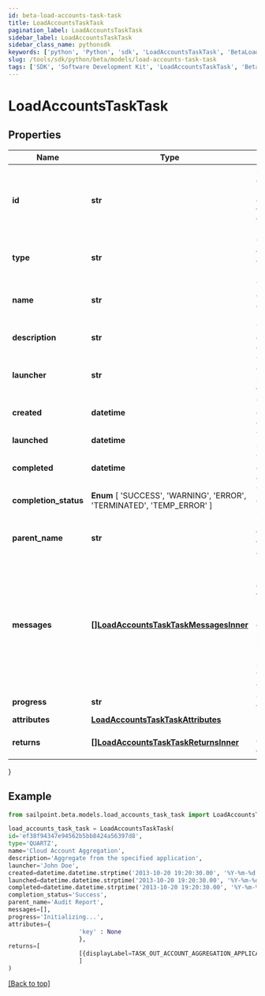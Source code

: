 ```yaml
---
id: beta-load-accounts-task-task
title: LoadAccountsTaskTask
pagination_label: LoadAccountsTaskTask
sidebar_label: LoadAccountsTaskTask
sidebar_class_name: pythonsdk
keywords: ['python', 'Python', 'sdk', 'LoadAccountsTaskTask', 'BetaLoadAccountsTaskTask'] 
slug: /tools/sdk/python/beta/models/load-accounts-task-task
tags: ['SDK', 'Software Development Kit', 'LoadAccountsTaskTask', 'BetaLoadAccountsTaskTask']
---
```


# LoadAccountsTaskTask


## Properties

Name | Type | Description | Notes
------------ | ------------- | ------------- | -------------
**id** | **str** | System-generated unique ID of the task this taskStatus represents | [optional] 
**type** | **str** | Type of task this task represents | [optional] 
**name** | **str** | The name of the aggregation process | [optional] 
**description** | **str** | The description of the task | [optional] 
**launcher** | **str** | The user who initiated the task | [optional] 
**created** | **datetime** | The Task creation date | [optional] 
**launched** | **datetime** | The task start date | [optional] 
**completed** | **datetime** | The task completion date | [optional] 
**completion_status** |  **Enum** [  'SUCCESS',    'WARNING',    'ERROR',    'TERMINATED',    'TEMP_ERROR' ] | Task completion status. | [optional] 
**parent_name** | **str** | Name of the parent task if exists. | [optional] 
**messages** | [**[]LoadAccountsTaskTaskMessagesInner**](load-accounts-task-task-messages-inner) | List of the messages dedicated to the report.  From task definition perspective here usually should be warnings or errors. | [optional] 
**progress** | **str** | Current task state. | [optional] 
**attributes** | [**LoadAccountsTaskTaskAttributes**](load-accounts-task-task-attributes) |  | [optional] 
**returns** | [**[]LoadAccountsTaskTaskReturnsInner**](load-accounts-task-task-returns-inner) | Return values from the task | [optional] 
}

## Example

```python
from sailpoint.beta.models.load_accounts_task_task import LoadAccountsTaskTask

load_accounts_task_task = LoadAccountsTaskTask(
id='ef38f94347e94562b5bb8424a56397d8',
type='QUARTZ',
name='Cloud Account Aggregation',
description='Aggregate from the specified application',
launcher='John Doe',
created=datetime.datetime.strptime('2013-10-20 19:20:30.00', '%Y-%m-%d %H:%M:%S.%f'),
launched=datetime.datetime.strptime('2013-10-20 19:20:30.00', '%Y-%m-%d %H:%M:%S.%f'),
completed=datetime.datetime.strptime('2013-10-20 19:20:30.00', '%Y-%m-%d %H:%M:%S.%f'),
completion_status='Success',
parent_name='Audit Report',
messages=[],
progress='Initializing...',
attributes={
                    'key' : None
                    },
returns=[
                    [{displayLabel=TASK_OUT_ACCOUNT_AGGREGATION_APPLICATIONS, attributeName=applications}, {displayLabel=TASK_OUT_ACCOUNT_AGGREGATION_TOTAL, attributeName=total}, {displayLabel=TASK_OUT_ACCOUNT_AGGREGATION_OPTIMIZED, attributeName=optimizedAggregation}, {displayLabel=TASK_OUT_ACCOUNT_AGGREGATION_IGNORED, attributeName=ignored}, {displayLabel=TASK_OUT_UNCHANGED_ACCOUNTS, attributeName=optimized}, {displayLabel=TASK_OUT_ACCOUNT_AGGREGATION_CREATED, attributeName=created}, {displayLabel=TASK_OUT_ACCOUNT_AGGREGATION_UPDATED, attributeName=updated}, {displayLabel=TASK_OUT_ACCOUNT_AGGREGATION_DELETED, attributeName=deleted}, {displayLabel=TASK_OUT_ACCOUNT_AGGREGATION_MANAGER_CHANGES, attributeName=managerChanges}, {displayLabel=TASK_OUT_ACCOUNT_AGGREGATION_BUSINESS_ROLE_CHANGES, attributeName=detectedRoleChanges}, {displayLabel=TASK_OUT_ACCOUNT_AGGREGATION_EXCEPTION_CHANGES, attributeName=exceptionChanges}, {displayLabel=TASK_OUT_ACCOUNT_AGGREGATION_POLICIES, attributeName=policies}, {displayLabel=TASK_OUT_ACCOUNT_AGGREGATION_POLICY_VIOLATIONS, attributeName=policyViolations}, {displayLabel=TASK_OUT_ACCOUNT_AGGREGATION_POLICY_NOTIFICATIONS, attributeName=policyNotifications}, {displayLabel=TASK_OUT_ACCOUNT_AGGREGATION_SCORES_CHANGED, attributeName=scoresChanged}, {displayLabel=TASK_OUT_ACCOUNT_AGGREGATION_SNAPSHOTS_CREATED, attributeName=snapshotsCreated}, {displayLabel=TASK_OUT_ACCOUNT_AGGREGATION_SCOPES_CREATED, attributeName=scopesCreated}, {displayLabel=TASK_OUT_ACCOUNT_AGGREGATION_SCOPES_CORRELATED, attributeName=scopesCorrelated}, {displayLabel=TASK_OUT_ACCOUNT_AGGREGATION_SCOPES_SELECTED, attributeName=scopesSelected}, {displayLabel=TASK_OUT_ACCOUNT_AGGREGATION_SCOPES_DORMANT, attributeName=scopesDormant}, {displayLabel=TASK_OUT_ACCOUNT_AGGREGATION_UNSCOPED_IDENTITIES, attributeName=unscopedIdentities}, {displayLabel=TASK_OUT_ACCOUNT_AGGREGATION_CERTIFICATIONS_CREATED, attributeName=certificationsCreated}, {displayLabel=TASK_OUT_ACCOUNT_AGGREGATION_CERTIFICATIONS_DELETED, attributeName=certificationsDeleted}, {displayLabel=TASK_OUT_ACCOUNT_AGGREGATION_APPLICATIONS_GENERATED, attributeName=applicationsGenerated}, {displayLabel=TASK_OUT_ACCOUNT_AGGREGATION_MANAGED_ATTRIBUTES_PROMOTED, attributeName=managedAttributesCreated}, {displayLabel=TASK_OUT_ACCOUNT_AGGREGATION_MANAGED_ATTRIBUTES_PROMOTED_BY_APP, attributeName=managedAttributesCreatedByApplication}, {displayLabel=TASK_OUT_ACCOUNT_AGGREGATION_IDENTITYENTITLEMENTS_CREATED, attributeName=identityEntitlementsCreated}, {displayLabel=TASK_OUT_ACCOUNT_AGGREGATION_GROUPS_CREATED, attributeName=groupsCreated}]
                    ]
)

```
[[Back to top]](#) 

